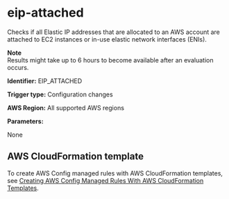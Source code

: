 # eip\-attached<a name="eip-attached"></a>

Checks if all Elastic IP addresses that are allocated to an AWS account are attached to EC2 instances or in\-use elastic network interfaces \(ENIs\)\.

**Note**  
Results might take up to 6 hours to become available after an evaluation occurs\.

**Identifier:** EIP\_ATTACHED

**Trigger type:** Configuration changes

**AWS Region:** All supported AWS regions

**Parameters:**

None  

## AWS CloudFormation template<a name="w79aac11c32c17b9d261c17"></a>

To create AWS Config managed rules with AWS CloudFormation templates, see [Creating AWS Config Managed Rules With AWS CloudFormation Templates](aws-config-managed-rules-cloudformation-templates.md)\.